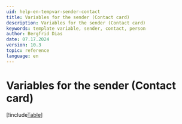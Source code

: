 ```yaml
---
uid: help-en-tempvar-sender-contact
title: Variables for the sender (Contact card)
description: Variables for the sender (Contact card)
keywords: template variable, sender, contact, person
author: Bergfrid Dias
date: 07.17.2024
version: 10.3
topic: reference
language: en
---
```


# Variables for the sender (Contact card)

[!include[Table](../../../../../common/includes/variable/table-sender-contact.md)]
